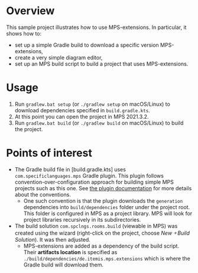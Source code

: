 # Overview

This sample project illustrates how to use MPS-extensions. In particular, it shows how to:

* set up a simple Gradle build to download a specific version MPS-extensions,
* create a very simple diagram editor,
* set up an MPS build script to build a project that uses MPS-extensions.

# Usage

1. Run `gradlew.bat setup` (or `./gradlew setup` on macOS/Linux) to download dependencies specified
   in `build.gradle.kts`.
2. At this point you can open the project in MPS 2021.3.2.
3. Run `gradlew.bat build` (or `./gradlew build` on macOS/Linux) to build the project.

# Points of interest

* The Gradle build file in [build.gradle.kts] uses `com.specificlanguages.mps` Gradle plugin. This plugin follows
  convention-over-configuration approach for building simple MPS projects such as this one.
  See [the plugin documentation](https://github.com/specificlanguages/mps-gradle-plugin/blob/master/README.md) for
  more details about the conventions.
    * One such convention is that the plugin downloads the `generation` dependencies into `build/dependencies` folder
      under the project root. This folder is configured in MPS as a project library. MPS will look for project libraries
      recursively in its subdirectories.
* The build solution `com.spclngs.rooms.build` (viewable in MPS) was created using the wizard (right-click on the
  project, choose _New ￫ Build Solution_). It was then adjusted.
    * MPS-extensions are added as a dependency of the build script. Their **artifacts location** is specified
      as `./build/dependencies/de.itemis.mps.extensions` which is where the Gradle build will download them. 
